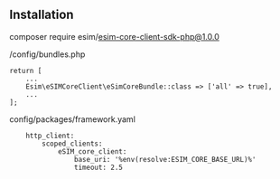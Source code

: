 ## Installation
composer require esim/esim-core-client-sdk-php@1.0.0

/config/bundles.php

``` 
return [
    ...
    Esim\eSIMCoreClient\eSimCoreBundle::class => ['all' => true],
    ...
];
```
config/packages/framework.yaml

```
    http_client:
        scoped_clients:
            eSIM_core_client:
                base_uri: '%env(resolve:ESIM_CORE_BASE_URL)%'
                timeout: 2.5
```